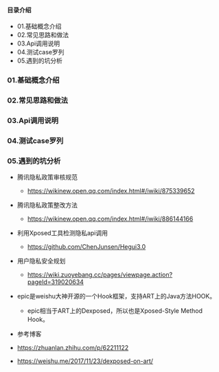 #### 目录介绍
- 01.基础概念介绍
- 02.常见思路和做法
- 03.Api调用说明
- 04.测试case罗列
- 05.遇到的坑分析




### 01.基础概念介绍



### 02.常见思路和做法



### 03.Api调用说明



### 04.测试case罗列



### 05.遇到的坑分析


- 腾讯隐私政策审核规范
    - https://wikinew.open.qq.com/index.html#/iwiki/875339652
- 腾讯隐私政策整改方法
    - https://wikinew.open.qq.com/index.html#/iwiki/886144166
- 利用Xposed工具检测隐私api调用
    - https://github.com/ChenJunsen/Hegui3.0
- 用户隐私安全规划
    - https://wiki.zuoyebang.cc/pages/viewpage.action?pageId=319020634
- epic是weishu大神开源的一个Hook框架，支持ART上的Java方法HOOK。
    - epic相当于ART上的Dexposed，所以也是Xposed-Style Method Hook。
  



- 参考博客
- https://zhuanlan.zhihu.com/p/62211122
- https://weishu.me/2017/11/23/dexposed-on-art/











































